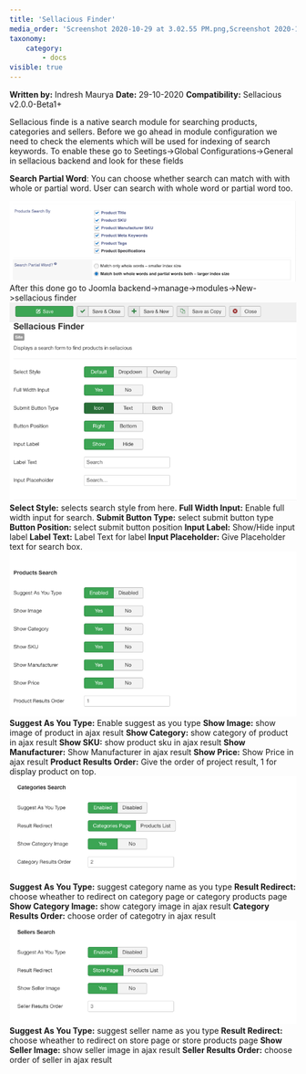 ```yaml
---
title: 'Sellacious Finder'
media_order: 'Screenshot 2020-10-29 at 3.02.55 PM.png,Screenshot 2020-10-29 at 3.08.42 PM.png,Screenshot 2020-10-29 at 3.18.12 PM.png,Screenshot 2020-10-29 at 3.25.29 PM.png,Screenshot 2020-10-29 at 3.57.06 PM.png'
taxonomy:
    category:
        - docs
visible: true
---
```


**Written by:** Indresh Maurya
**Date:** 29-10-2020
**Compatibility:** Sellacious v2.0.0-Beta1+

Sellacious finde is a native search module for searching products, categories and sellers.
Before we go ahead in module configuration we need to check the elements which will be used for indexing of search keywords. To enable these go to Seetings->Global Configurations->General in sellacious backend and look for these fields

**Search Partial Word**: You can choose whether search can match with with whole or partial word. User can search with whole word or partial word too.

![](Screenshot%202020-10-29%20at%203.02.55%20PM.png)
After this done go to Joomla backend->manage->modules->New->sellacious finder
![](Screenshot%202020-10-29%20at%203.08.42%20PM.png)
**Select Style:** selects search style from here.
**Full Width Input:** Enable full width input for search.
**Submit Button Type:** select submit button type
**Button Position:** select submit button position
**Input Label:** Show/Hide input label
**Label Text:** Label Text for label
**Input Placeholder:** Give Placeholder text for search box.
![](Screenshot%202020-10-29%20at%203.18.12%20PM.png)
**Suggest As You Type:** Enable suggest as you type
**Show Image:** show image of product in ajax result
**Show Category:** show category of product in ajax result
**Show SKU:**  show product sku in ajax result
**Show Manufacturer:** Show Manufacturer in ajax result 
**Show Price:** Show Price in ajax result
**Product Results Order:** Give the order of project result, 1 for display product on top.
![](Screenshot%202020-10-29%20at%203.25.29%20PM.png)
**Suggest As You Type:** suggest category name as you type
**Result Redirect:** choose wheather to redirect on category page or category products page
**Show Category Image:** show category image in ajax result
**Category Results Order:** choose order of categotry in ajax result
![](Screenshot%202020-10-29%20at%203.57.06%20PM.png)
**Suggest As You Type:** suggest seller name as you type
**Result Redirect:** choose wheather to redirect on store page or store products page
**Show Seller Image:** show seller image in ajax result
**Seller Results Order:** choose order of seller in ajax result